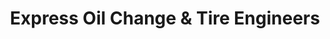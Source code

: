 ---
title: "Express Oil Change & Tire Engineers"
url: /montgomery/express-oil-change-and-tire-engineers-taylor-road/
shop: tyres
---